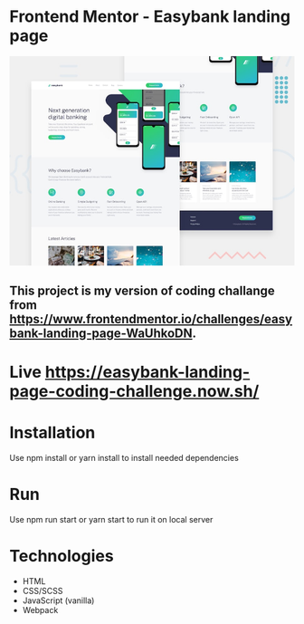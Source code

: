 # Frontend Mentor - Easybank landing page
![Design preview for the Easybank landing page coding challenge](./design/desktop-preview.jpg)

## This project is my version of coding challange from https://www.frontendmentor.io/challenges/easybank-landing-page-WaUhkoDN.

# Live https://easybank-landing-page-coding-challenge.now.sh/

# Installation
Use npm install or yarn install to install needed dependencies

# Run
Use npm run start or yarn start to run it on local server

# Technologies
* HTML
* CSS/SCSS
* JavaScript (vanilla)
* Webpack
